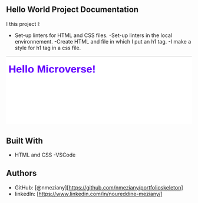 ## Hello World Project Documentation

I this project I:

- Set-up linters for HTML and CSS files.
  -Set-up linters in the local environnement.
  -Create HTML and file in which I put an h1 tag.
  -I make a style for h1 tag in a css file.
  
![screenshot](./app_screenshot.png)

## Built With

- HTML and CSS
  -VSCode

## Authors

- GitHub: [@nmeziany][https://github.com/nmeziany/portfolioskeleton]
- linkedIn: [https://www.linkedin.com/in/noureddine-meziany/]
